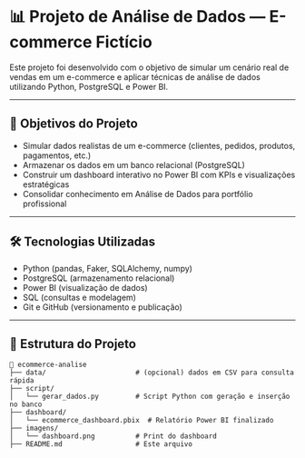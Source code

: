 # 📊 Projeto de Análise de Dados — E-commerce Fictício

Este projeto foi desenvolvido com o objetivo de simular um cenário real de vendas em um e-commerce e aplicar técnicas de análise de dados utilizando Python, PostgreSQL e Power BI.

---

## 🧠 Objetivos do Projeto

- Simular dados realistas de um e-commerce (clientes, pedidos, produtos, pagamentos, etc.)
- Armazenar os dados em um banco relacional (PostgreSQL)
- Construir um dashboard interativo no Power BI com KPIs e visualizações estratégicas
- Consolidar conhecimento em Análise de Dados para portfólio profissional

---

## 🛠️ Tecnologias Utilizadas

- Python (pandas, Faker, SQLAlchemy, numpy)
- PostgreSQL (armazenamento relacional)
- Power BI (visualização de dados)
- SQL (consultas e modelagem)
- Git e GitHub (versionamento e publicação)

---

## 🧱 Estrutura do Projeto

```text
📁 ecommerce-analise
├── data/                      # (opcional) dados em CSV para consulta rápida
├── script/
│   └── gerar_dados.py         # Script Python com geração e inserção no banco
├── dashboard/
│   └── ecommerce_dashboard.pbix  # Relatório Power BI finalizado
├── imagens/
│   └── dashboard.png          # Print do dashboard
├── README.md                  # Este arquivo
